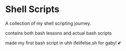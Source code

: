 # Shell Scripts

A collection of my shell scripting journey.

contains both bash lessons and actual bash scripts

made my first bash script in uhh ifelifelse.sh for gaby! 💕
